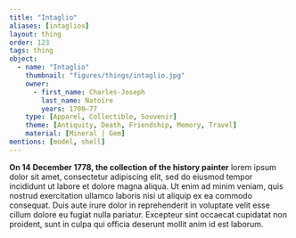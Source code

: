 ```yaml
---
title: "Intaglio"
aliases: [intaglios]
layout: thing
order: 123
tags: thing
object:
  - name: "Intaglio"
    thumbnail: "figures/things/intaglio.jpg"
    owner:
      - first_name: Charles-Joseph
        last_name: Natoire
        years: 1700–77
    type: [Apparel, Collectible, Souvenir]
    theme: [Antiquity, Death, Friendship, Memory, Travel]
    material: [Mineral | Gem]
mentions: [model, shell]
---
```


**On 14 December 1778, the collection of the history painter** lorem ipsum dolor sit amet, consectetur adipiscing elit, sed do eiusmod tempor incididunt ut labore et dolore magna aliqua. Ut enim ad minim veniam, quis nostrud exercitation ullamco laboris nisi ut aliquip ex ea commodo consequat. Duis aute irure dolor in reprehenderit in voluptate velit esse cillum dolore eu fugiat nulla pariatur. Excepteur sint occaecat cupidatat non proident, sunt in culpa qui officia deserunt mollit anim id est laborum.